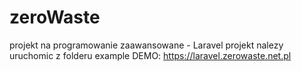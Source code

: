 # zeroWaste
projekt na programowanie zaawansowane - Laravel
projekt nalezy uruchomic z folderu example
DEMO:
https://laravel.zerowaste.net.pl
